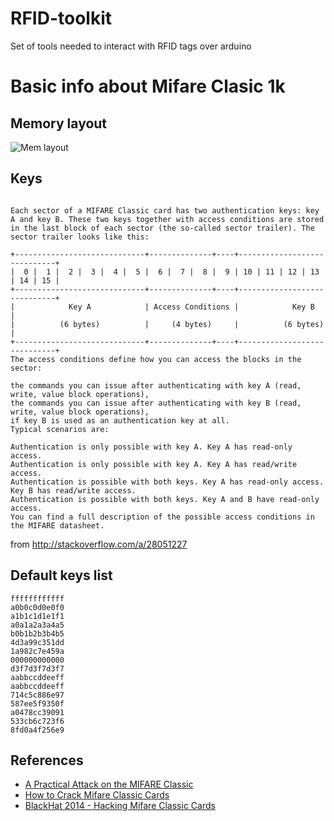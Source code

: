 # RFID-toolkit

Set of tools needed to interact with RFID tags over arduino

# Basic info about Mifare Clasic 1k

## Memory layout

![Mem layout](https://firefart.at/img/mifare/mifare_memory_layout_thumb.png)

## Keys
```

Each sector of a MIFARE Classic card has two authentication keys: key A and key B. These two keys together with access conditions are stored in the last block of each sector (the so-called sector trailer). The sector trailer looks like this:

+-----------------------------+--------------+----+-----------------------------+
|  0 |  1 |  2 |  3 |  4 |  5 |  6 |  7 |  8 |  9 | 10 | 11 | 12 | 13 | 14 | 15 |
+-----------------------------+--------------+----+-----------------------------+
|            Key A            | Access Conditions |            Key B            |
|          (6 bytes)          |     (4 bytes)     |          (6 bytes)          |
+-----------------------------+--------------+----+-----------------------------+
The access conditions define how you can access the blocks in the sector:

the commands you can issue after authenticating with key A (read, write, value block operations),
the commands you can issue after authenticating with key B (read, write, value block operations),
if key B is used as an authentication key at all.
Typical scenarios are:

Authentication is only possible with key A. Key A has read-only access.
Authentication is only possible with key A. Key A has read/write access.
Authentication is possible with both keys. Key A has read-only access. Key B has read/write access.
Authentication is possible with both keys. Key A and B have read-only access.
You can find a full description of the possible access conditions in the MIFARE datasheet.

```
from http://stackoverflow.com/a/28051227


## Default keys list

```
ffffffffffff
a0b0c0d0e0f0
a1b1c1d1e1f1
a0a1a2a3a4a5 
b0b1b2b3b4b5
4d3a99c351dd 
1a982c7e459a
000000000000 
d3f7d3f7d3f7
aabbccddeeff
aabbccddeeff
714c5c886e97
587ee5f9350f
a0478cc39091
533cb6c723f6
8fd0a4f256e9
```


## References

* [A Practical Attack on the MIFARE Classic](http://arxiv.org/pdf/0803.2285.pdf)
* [How to Crack Mifare Classic Cards](https://firefart.at/post/how-to-crack-mifare-classic-cards/)
* [BlackHat 2014 - Hacking Mifare Classic Cards](https://www.blackhat.com/docs/sp-14/materials/arsenal/sp-14-Almeida-Hacking-MIFARE-Classic-Cards-Slides.pdf)
